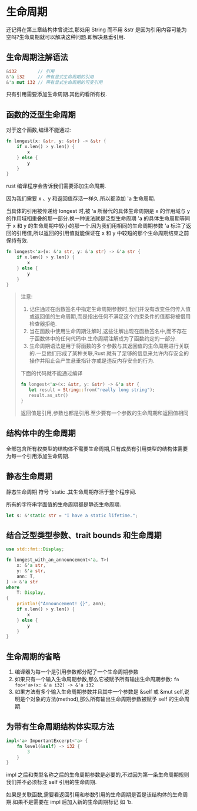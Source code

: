 # 生命周期

还记得在第三章结构体曾说过,那处用 String 而不用 &str 是因为引用内容可能为空吗?生命周期就可以解决这种问题.即解决悬垂引用.

## 生命周期注解语法

```rust
&i32        // 引用
&'a i32     // 带有显式生命周期的引用
&'a mut i32 // 带有显式生命周期的可变引用
```

只有引用需要添加生命周期.其他的看所有权.

## 函数的泛型生命周期

对于这个函数,编译不能通过:

```rust
fn longest(x: &str, y: &str) -> &str {
    if x.len() > y.len() {
        x
    } else {
        y
    }
}
```

rust 编译程序会告诉我们需要添加生命周期.

因为我们需要 x 、y 和返回值存活一样久.所以都添加 'a 生命周期.

当具体的引用被传递给 longest 时,被 'a 所替代的具体生命周期是 x 的作用域与 y 的作用域相重叠的那一部分.换一种说法就是泛型生命周期 'a 的具体生命周期等同于 x 和 y 的生命周期中较小的那一个.因为我们用相同的生命周期参数 'a 标注了返回的引用值,所以返回的引用值就能保证在 x 和 y 中较短的那个生命周期结束之前保持有效.

```rust
fn longest<'a>(x: &'a str, y: &'a str) -> &'a str {
    if x.len() > y.len() {
        x
    } else {
        y
    }
}
```

> 注意:
>
> 1. 记住通过在函数签名中指定生命周期参数时,我们并没有改变任何传入值或返回值的生命周期,而是指出任何不满足这个约束条件的值都将被借用检查器拒绝.
> 2. 当在函数中使用生命周期注解时,这些注解出现在函数签名中,而不存在于函数体中的任何代码中.生命周期注解成为了函数约定的一部分.
> 3. 生命周期语法是用于将函数的多个参数与其返回值的生命周期进行关联的.一旦他们形成了某种关联,Rust 就有了足够的信息来允许内存安全的操作并阻止会产生悬垂指针亦或是违反内存安全的行为.
>
> 下面的代码就不能通过编译
>
> ```rust
> fn longest<'a>(x: &str, y: &str) -> &'a str {
>    let result = String::from("really long string");
>    result.as_str()
> }
> ```
>
> 返回值是引用,参数也都是引用.至少要有一个参数的生命周期和返回值相同

## 结构体中的生命周期

全部包含所有权类型的结构体不需要生命周期,只有成员有引用类型的结构体需要为每一个引用添加生命周期.

## 静态生命周期

静态生命周期 符号 'static .其生命周期存活于整个程序间.

所有的字符串字面值的生命周期都是静态生命周期.

```rust
let s: &'static str = "I have a static lifetime.";
```

## 结合泛型类型参数、trait bounds 和生命周期

```rust
use std::fmt::Display;

fn longest_with_an_announcement<'a, T>(
    x: &'a str,
    y: &'a str,
    ann: T,
) -> &'a str
where
    T: Display,
{
    println!("Announcement! {}", ann);
    if x.len() > y.len() {
        x
    } else {
        y
    }
}
```

## 生命周期的省略

1. 编译器为每一个是引用参数都分配了一个生命周期参数
2. 如果只有一个输入生命周期参数,那么它被赋予所有输出生命周期参数: `fn foo<'a>(x: &'a i32) -> &'a i32`
3. 如果方法有多个输入生命周期参数并且其中一个参数是 &self 或 &mut self,说明是个对象的方法(method),那么所有输出生命周期参数被赋予 self 的生命周期.

## 为带有生命周期结构体实现方法

```rust
impl<'a> ImportantExcerpt<'a> {
    fn level(&self) -> i32 {
        3
    }
}
```

impl 之后和类型名称之后的生命周期参数是必要的,不过因为第一条生命周期规则我们并不必须标注 self 引用的生命周期.

如果是关联函数,需要看返回引用和参数引用的生命周期是否是该结构体的生命周期.如果不是需要在 impl 后加入新的生命周期标记 如 'b.
